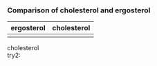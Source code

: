 ### Comparison of cholesterol and ergosterol

|ergosterol|cholesterol|
|-------|-----|
|<script type="text/javascript" src="https://chemapps.stolaf.edu/jmol/jmol.php?source=https://gr-jeannerat-unige.github.io/macrolide-antibiotics/data/cholesterol-3D.sdf&inline=1&width=350"></script>|<script type="text/javascript" src="https://chemapps.stolaf.edu/jmol/jmol.php?source=https://gr-jeannerat-unige.github.io/macrolide-antibiotics/data/ergosterol-3D.sdf&inline=1&width=350&isfirst=false"></script>|


<div style='width:600px'>cholesterol <script>jmolCheckbox('spin on','spin off','spin on/off')</script></div>
<div style='width:600px'>try2:  <script>jmolButton("select atomno = 41;color [0,128,0]", "Highlight key difference with ergosterol");</script></div>
